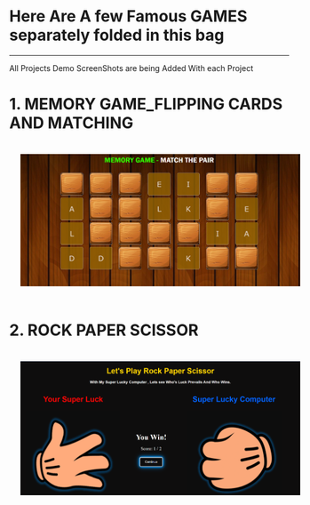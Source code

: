 # Here Are A few Famous GAMES separately folded in this bag
---
All Projects Demo ScreenShots are being Added With each Project


# 1. MEMORY GAME_FLIPPING CARDS AND MATCHING

<img src="./Memory Game-PAIR MATCH/images/Screenshot 2025-06-13 010711.png" alt="Image 1" style="margin: 20px;"/>

# 2. ROCK PAPER SCISSOR

  <img src="./Rock,paper,Scissor game/images/Screenshot 2025-06-11 164125.png" alt="Image 1" style="margin: 20px;"/>


  
